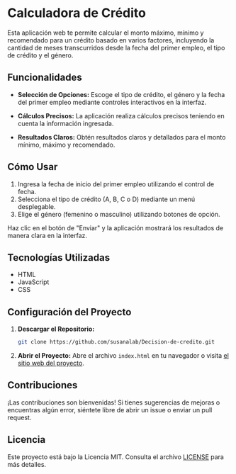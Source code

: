 # Calculadora de Crédito

Esta aplicación web te permite calcular el monto máximo, mínimo y recomendado para un crédito basado en varios factores, incluyendo la cantidad de meses transcurridos desde la fecha del primer empleo, el tipo de crédito y el género.

## Funcionalidades

- **Selección de Opciones:** Escoge el tipo de crédito, el género y la fecha del primer empleo mediante controles interactivos en la interfaz.

- **Cálculos Precisos:** La aplicación realiza cálculos precisos teniendo en cuenta la información ingresada.

- **Resultados Claros:** Obtén resultados claros y detallados para el monto mínimo, máximo y recomendado.

## Cómo Usar

1. Ingresa la fecha de inicio del primer empleo utilizando el control de fecha.
2. Selecciona el tipo de crédito (A, B, C o D) mediante un menú desplegable.
3. Elige el género (femenino o masculino) utilizando botones de opción.

Haz clic en el botón de "Enviar" y la aplicación mostrará los resultados de manera clara en la interfaz.

## Tecnologías Utilizadas

- HTML
- JavaScript
- CSS

## Configuración del Proyecto

1. **Descargar el Repositorio:**
   ```bash
   git clone https://github.com/susanalab/Decision-de-credito.git
   ```

2. **Abrir el Proyecto:**
   Abre el archivo `index.html` en tu navegador o visita [el sitio web del proyecto](https://susanalab.github.io/Decision-de-credito/).

## Contribuciones

¡Las contribuciones son bienvenidas! Si tienes sugerencias de mejoras o encuentras algún error, siéntete libre de abrir un issue o enviar un pull request.

## Licencia

Este proyecto está bajo la Licencia MIT. Consulta el archivo [LICENSE](LICENSE) para más detalles.
